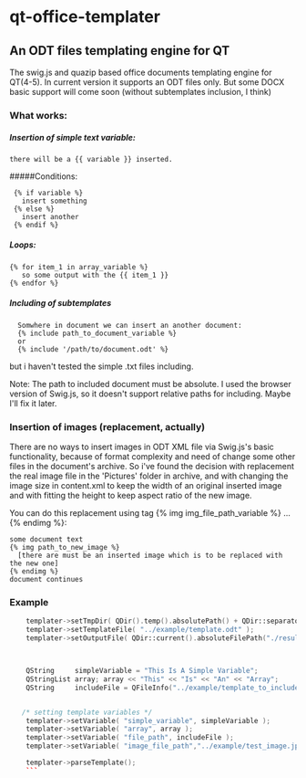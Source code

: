 # qt-office-templater
## An ODT files templating engine for QT

The swig.js and quazip based office documents templating engine for QT(4-5). In current version it supports an ODT files only. But some DOCX basic support will come soon (without subtemplates inclusion, I think)


### What works: 

##### Insertion of simple text variable:
```
there will be a {{ variable }} inserted.
```

#####Conditions:

```
 {% if variable %}
   insert something 
 {% else %}
   insert another
 {% endif %}
```

##### Loops:

```
{% for item_1 in array_variable %}
   so some output with the {{ item_1 }}
{% endfor %}
```

##### Including of subtemplates

```
  Somwhere in document we can insert an another document: 
  {% include path_to_document_variable %}
  or
  {% include '/path/to/document.odt' %} 
```
but i haven't tested the simple .txt files including.

Note: The path to included document must be absolute. I used the browser version of Swig.js, so it doesn't support relative paths for including. Maybe I'll fix it later.


### Insertion of images (replacement, actually)

There are no ways to insert images in ODT XML file via Swig.js's basic functionality, because of format complexity and need of change some other files in the document's archive. So i've found the decision with replacement the real image file in the 'Pictures' folder in archive, and with changing the image size in content.xml to keep the width of an original inserted image and with fitting the height to keep aspect ratio of the new image.

You can do this replacement using tag {% img img_file_path_variable %} ... {% endimg %}:

```
some document text
{% img path_to_new_image %}
  [there are must be an inserted image which is to be replaced with the new one]
{% endimg %}
document continues
```


### Example

```C++
    templater->setTmpDir( QDir().temp().absolutePath() + QDir::separator() + "templater_tmp_dir" );
    templater->setTemplateFile( "../example/template.odt" );
    templater->setOutputFile( QDir::current().absoluteFilePath("./result.odt") );



    QString     simpleVariable = "This Is A Simple Variable";
    QStringList array; array << "This" << "Is" << "An" << "Array";
    QString     includeFile = QFileInfo("../example/template_to_include.odt").absoluteFilePath(); /* swig.js doesn't support relative paths */


   /* setting template variables */
    templater->setVariable( "simple_variable", simpleVariable );
    templater->setVariable( "array", array );
    templater->setVariable( "file_path", includeFile );
    templater->setVariable( "image_file_path","../example/test_image.jpg");

    templater->parseTemplate();
    ```
    
